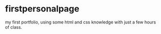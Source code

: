 # firstpersonalpage
my first portfolio, using some html and css knowledge with just a few hours of class.

